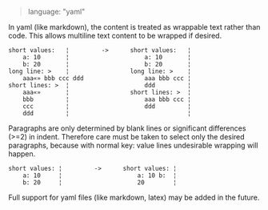 > language: "yaml"

In yaml (like markdown), the content is treated as wrappable text rather than
code. This allows multiline text content to be wrapped if desired.

    short values:   ¦         ->      short values:   ¦
        a: 10       ¦                     a: 10       ¦
        b: 20       ¦                     b: 20       ¦
    long line: >    ¦                 long line: >    ¦
        aaa«» bbb ccc ddd                 aaa bbb ccc ¦
    short lines: >  ¦                     ddd         ¦
        aaa«»       ¦                 short lines: >  ¦
        bbb         ¦                     aaa bbb ccc ¦
        ccc         ¦                     ddd         ¦
        ddd         ¦                                 ¦

Paragraphs are only determined by blank lines or significant differences (>=2)
in indent. Therefore care must be taken to select only the desired paragraphs,
because with normal key: value lines undesirable wrapping will happen.

    short values: ¦         ->      short values: ¦
        a: 10     ¦                     a: 10 b:  ¦
        b: 20     ¦                     20        ¦

Full support for yaml files (like markdown, latex) may be added in the future.
